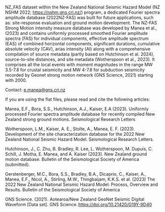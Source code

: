 NZ_FAS dataset within the New Zealand National Seismic Hazard Model (NZ NSHM 2022; https://nshm.gns.cri.nz/) program, a dedicated Fourier spectra amplitude database (2022NZ-FAS) was built for future applications, such as: site-response evaluation and ground motion development.
The NZ-FAS Strong Motion intensity measure database was developed by Manea et al., (2023) and  contains uniformly processed smoothed Fourier amplitude spectra (FAS) for individual components, effective amplitude spectrum (EAS) of combined horizontal components, significant durations, cumulative absolute velocity (CAV), arias intensity (AI) along with a comprehensive compilation of source metadata (partly based on Hutchinson et al. 2024), source-to-site distances, and site metadata (Wotherspoon et al., 2023).  It comprises all the local events with moment magnitudes in the range MW 3.5-7.8 for crustal seismicity and MW 4-7.8 for subduction seismicity recorded by Geonet strong motion network (GNS Science, 2021) starting with 2000.

Contact: e.manea@gns.cri.nz

If you are using the flat files, please read and cite the following articles:



Manea, E.F., Bora, S.S., Hutchinson, A.J., Kaiser, E.A (2023). Uniformly processed Fourier spectra amplitude database for recently compiled New Zealand strong ground motions. Seismological Research Letters


Wotherspoon, L.M., Kaiser, A. E., Stolte, A., Manea, E. F. (2023). Development of the site characterization database for the 2022 New Zealand National Seismic Hazard Model. Seismological Research Letters.


Hutchinson, J., C. Zhu, B. Bradley, R. Lee, L. Wotherspoon, M. Dupuis, C. Schill, J. Motha, E. Manea, and A. Kaiser (2023). New Zealand ground motion database. Bulletin of the Seismological Society of America (submitted).


Gerstenberger, M.C., Bora, S.S., Bradley, B.A., Dicaprio, C., Kaiser, A., Manea, E.F., Nicol, A., Stirling, M.W., Thingbaijam, K.K.S. et al. (2023) The 2022 New Zealand National Seismic Hazard Model: Process, Overview and Results. Bulletin of the Seismological Society of America


GNS Science. (2021). Aotearoa/New Zealand GeoNet Seismic Digital Waveform [Data set]. GNS Science. https://doi.org/10.21420/G19Y-9D40

